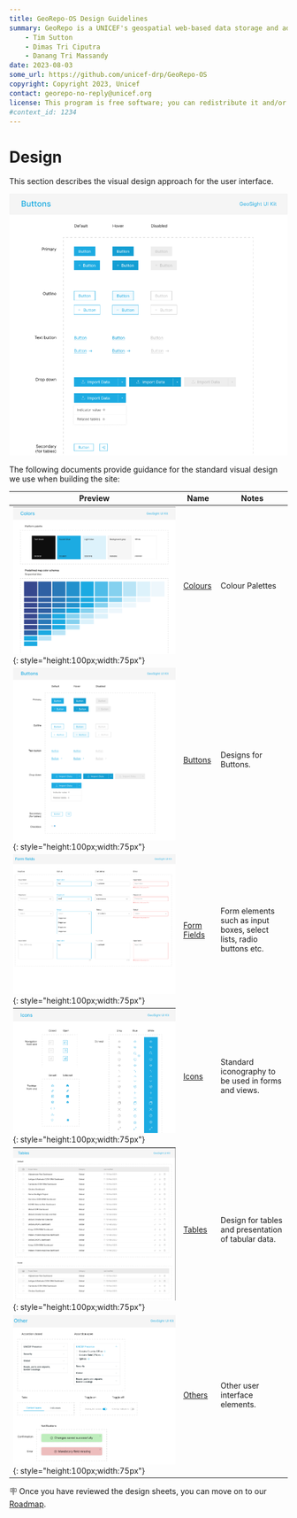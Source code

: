 ```yaml
---
title: GeoRepo-OS Design Guidelines
summary: GeoRepo is a UNICEF's geospatial web-based data storage and administrative boundary harmonization platform.
    - Tim Sutton
    - Dimas Tri Ciputra
    - Danang Tri Massandy
date: 2023-08-03
some_url: https://github.com/unicef-drp/GeoRepo-OS
copyright: Copyright 2023, Unicef
contact: georepo-no-reply@unicef.org
license: This program is free software; you can redistribute it and/or modify it under the terms of the GNU Affero General Public License as published by the Free Software Foundation; either version 3 of the License, or (at your option) any later version.
#context_id: 1234
---
```


# Design

This section describes the visual design approach for the user interface.

![](img/design-overview.png)

The following documents provide guidance for the standard visual design we use when building the site:

| Preview | Name | Notes |
|------------|---------|----------------|
|![](img/design-colours.png){: style="height:100px;width:75px"} | [Colours](img/design-colours.pdf) | Colour Palettes | 
|![](img/design-buttons.png){: style="height:100px;width:75px"} | [Buttons](img/design-buttons.pdf) | Designs for Buttons. | 
|![](img/design-form-fields.png){: style="height:100px;width:75px"} | [Form Fields](img/design-form-fields.pdf) | Form elements such as input boxes, select lists, radio buttons etc. | 
|![](img/design-icons.png){: style="height:100px;width:75px"} | [Icons](img/design-icons.pdf) | Standard iconography to be used in forms and views.  | 
|![](img/design-tables.png){: style="height:100px;width:75px"} | [Tables](img/design-tables.pdf) | Design for tables and presentation of tabular data.  | 
|![](img/design-others.png){: style="height:100px;width:75px"} | [Others](img/design-others.pdf) | Other user interface elements. | 

🪧 Once you have reviewed the design sheets, you can move on to our [Roadmap](roadmap.md).